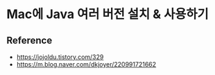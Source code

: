 # Mac에 Java 여러 버전 설치 & 사용하기

Reference
--
* https://jojoldu.tistory.com/329
* https://m.blog.naver.com/dkjoyer/220991721662